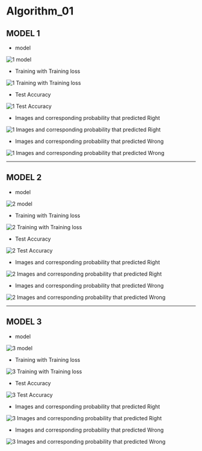 # Algorithm_01

## MODEL 1
* model

![1 model](https://user-images.githubusercontent.com/58359383/121801871-93084f00-cc74-11eb-9e6a-2f654e500bf0.png)

* Training with Training loss

![1  Training with Training loss](https://user-images.githubusercontent.com/58359383/121801877-9c91b700-cc74-11eb-9d08-ec6a704e93f3.png)

* Test Accuracy

![1  Test Accuracy](https://user-images.githubusercontent.com/58359383/121801879-9f8ca780-cc74-11eb-9336-bee32718b2eb.png)

* Images and corresponding probability that predicted Right

![1  Images and corresponding probability that predicted Right](https://user-images.githubusercontent.com/58359383/121801884-a4e9f200-cc74-11eb-9fb7-7dd917707da2.png)

* Images and corresponding probability that predicted Wrong

![1  Images and corresponding probability that predicted Wrong](https://user-images.githubusercontent.com/58359383/121802081-bda6d780-cc75-11eb-9107-e78f233587cc.png)
___
## MODEL 2
* model

![2 model](https://user-images.githubusercontent.com/58359383/121801893-aca99680-cc74-11eb-8374-e439ce97caf6.png)

* Training with Training loss

![2  Training with Training loss](https://user-images.githubusercontent.com/58359383/121801904-b6cb9500-cc74-11eb-9c7b-be7978639cb8.png)

* Test Accuracy

![2  Test Accuracy](https://user-images.githubusercontent.com/58359383/121801907-b7fcc200-cc74-11eb-8150-a15bc176f1ff.png)

* Images and corresponding probability that predicted Right

![2  Images and corresponding probability that predicted Right](https://user-images.githubusercontent.com/58359383/121801908-b9c68580-cc74-11eb-8825-a8ef37f95b9d.png)

* Images and corresponding probability that predicted Wrong

![2  Images and corresponding probability that predicted Wrong](https://user-images.githubusercontent.com/58359383/121801909-ba5f1c00-cc74-11eb-80ba-1319b1711214.png)
___
## MODEL 3
* model

![3 model](https://user-images.githubusercontent.com/58359383/121801911-bb904900-cc74-11eb-86b9-c83d5e8f2952.png)

* Training with Training loss

![3  Training with Training loss](https://user-images.githubusercontent.com/58359383/121801912-bcc17600-cc74-11eb-8b00-808cd564fa5e.png)

* Test Accuracy

![3  Test Accuracy](https://user-images.githubusercontent.com/58359383/121801915-be8b3980-cc74-11eb-887f-26c05709fea8.png)

* Images and corresponding probability that predicted Right

![3  Images and corresponding probability that predicted Right](https://user-images.githubusercontent.com/58359383/121801916-bfbc6680-cc74-11eb-8372-e1b9714b8d9f.png)

* Images and corresponding probability that predicted Wrong

![3  Images and corresponding probability that predicted Wrong](https://user-images.githubusercontent.com/58359383/121801918-c0ed9380-cc74-11eb-97fa-5bcb9705b7b7.png)
